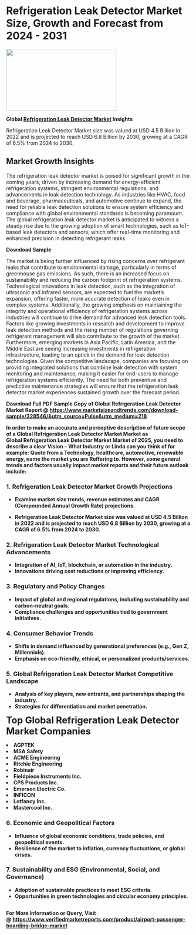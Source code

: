 <H1>Refrigeration Leak Detector Market Size, Growth and Forecast from 2024 - 2031</H1><img class="aligncenter size-medium wp-image-584254" src="https://thirdeyenews.in/wp-content/uploads/2024/09/Global-Market-Research-300x168.jpeg" alt="" width="300" height="168" /><p><strong>Global&nbsp;<a href="https://www.marketsizeandtrends.com/download-sample/328546/&amp;utm_source=Pulse&amp;utm_medium=218">Refrigeration Leak Detector Market</a> Insights</strong></p><p>Refrigeration Leak Detector Market size was valued at USD 4.5 Billion in 2022 and is projected to reach USD 6.8 Billion by 2030, growing at a CAGR of 6.5% from 2024 to 2030.</p><p><h2>Market Growth Insights</h2> <p>The refrigeration leak detector market is poised for significant growth in the coming years, driven by increasing demand for energy-efficient refrigeration systems, stringent environmental regulations, and advancements in leak detection technology. As industries like HVAC, food and beverage, pharmaceuticals, and automotive continue to expand, the need for reliable leak detection solutions to ensure system efficiency and compliance with global environmental standards is becoming paramount. The global refrigeration leak detector market is anticipated to witness a steady rise due to the growing adoption of smart technologies, such as IoT-based leak detectors and sensors, which offer real-time monitoring and enhanced precision in detecting refrigerant leaks.</p> <p><strong>Download Sample</strong></p> <p>The market is being further influenced by rising concerns over refrigerant leaks that contribute to environmental damage, particularly in terms of greenhouse gas emissions. As such, there is an increased focus on sustainability and reducing the carbon footprint of refrigeration systems. Technological innovations in leak detection, such as the integration of ultrasonic and infrared sensors, are expected to fuel the market’s expansion, offering faster, more accurate detection of leaks even in complex systems. Additionally, the growing emphasis on maintaining the integrity and operational efficiency of refrigeration systems across industries will continue to drive demand for advanced leak detection tools. Factors like growing investments in research and development to improve leak detection methods and the rising number of regulations governing refrigerant management will also contribute to the growth of the market. Furthermore, emerging markets in Asia Pacific, Latin America, and the Middle East are seeing increasing investments in refrigeration infrastructure, leading to an uptick in the demand for leak detection technologies. Given the competitive landscape, companies are focusing on providing integrated solutions that combine leak detection with system monitoring and maintenance, making it easier for end-users to manage refrigeration systems efficiently. The need for both preventive and predictive maintenance strategies will ensure that the refrigeration leak detector market experiences sustained growth over the forecast period. <p><strong></p><p><span class=""><strong>Download Full PDF Sample Copy of Global Refrigeration Leak Detector Market Report</strong> @ <a href="https://www.marketsizeandtrends.com/download-sample/328546/&amp;utm_source=Pulse&amp;utm_medium=218" target="_blank">https://www.marketsizeandtrends.com/download-sample/328546/&amp;utm_source=Pulse&amp;utm_medium=218</a></span></p><p>In order to make an accurate and perceptive description of future scope of a Global&nbsp;Refrigeration Leak Detector Market Market as Global&nbsp;Refrigeration Leak Detector Market Market of 2025, you need to describe a clear Vision &ndash; What Industry or Linda can you think of for example: Quote from a Technology, healthcare, automotive, renewable energy, name the market you are Reffering to. However, some general trends and factors usually impact market reports and their future outlook include:</p><h3>1.&nbsp;<strong>Refrigeration Leak Detector Market Growth Projections</strong></h3><ul><li>Examine market size trends, revenue estimates and CAGR (Compounded Annual Growth Rate) projections.</li><li><p>Refrigeration Leak Detector Market size was valued at USD 4.5 Billion in 2022 and is projected to reach USD 6.8 Billion by 2030, growing at a CAGR of 6.5% from 2024 to 2030.</p></li></ul><h3>2.&nbsp;<strong>Refrigeration Leak Detector Market Technological Advancements</strong></h3><ul><li>Integration of AI, IoT, blockchain, or automation in the industry.</li><li>Innovations driving cost reductions or improving efficiency.</li></ul><h3>3.&nbsp;<strong>Regulatory and Policy Changes</strong></h3><ul><li>Impact of global and regional regulations, including sustainability and carbon-neutral goals.</li><li>Compliance challenges and opportunities tied to government initiatives.</li></ul><h3>4.&nbsp;<strong>Consumer Behavior Trends</strong></h3><ul><li>Shifts in demand influenced by generational preferences (e.g., Gen Z, Millennials).</li><li>Emphasis on eco-friendly, ethical, or personalized products/services.</li></ul><h3>5.&nbsp;<strong>Global Refrigeration Leak Detector Market Competitive Landscape</strong></h3><ul><li>Analysis of key players, new entrants, and partnerships shaping the industry.</li><li>Strategies for differentiation and market penetration.</li></ul><p data-pm-slice="1 1 []"><span style="color: inherit; font-family: inherit; font-size: 25px;">Top Global Refrigeration Leak Detector Market Companies</span></p><div class="" data-test-id=""><p><li>AGPTEK</li><li> MSA Safety</li><li> ACME Engineering</li><li> Ritchie Engineering</li><li> Robinair</li><li> Fieldpiece Instruments Inc.</li><li> CPS Products Inc.</li><li> Emerson Electric Co.</li><li> INFICON</li><li> Lotfancy Inc.</li><li> Mastercool Inc.</li></p></div><h3>6.&nbsp;<strong>Economic and Geopolitical Factors</strong></h3><ul><li>Influence of global economic conditions, trade policies, and geopolitical events.</li><li>Resilience of the market to inflation, currency fluctuations, or global crises.</li></ul><h3>7.&nbsp;<strong>Sustainability and ESG (Environmental, Social, and Governance)</strong></h3><ul><li>Adoption of sustainable practices to meet ESG criteria.</li><li>Opportunities in green technologies and circular economy principles.</li></ul><h2><strong style="font-size: 14px;">For More Information or Query, Visit @&nbsp;</strong><a style="background-color: #ffffff; font-size: 14px;" href="https://www.marketsizeandtrends.com/report/refrigeration-leak-detector-market/" target="_blank">https://www.verifiedmarketreports.com/product/airport-passenger-boarding-bridge-market</a></h2>
